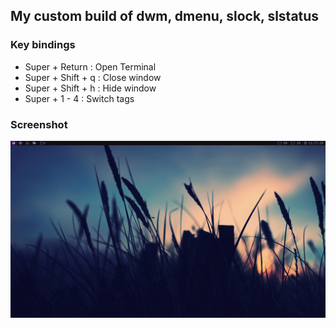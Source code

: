 ## My custom build of dwm, dmenu, slock, slstatus

### Key bindings

 - Super + Return    : Open Terminal
 - Super + Shift + q : Close window
 - Super + Shift + h : Hide window
 - Super + 1 - 4     : Switch tags

### Screenshot
![screenshot.png](screenshot.png)